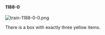#### 1188-0
![train-1188-0-0.png](https://github.com/lil-lab/nlvr/raw/master/nlvr/train/images/46/train-1188-0-0.png "train-1188-0-0.png")

There is a box with exactly three yellow items.